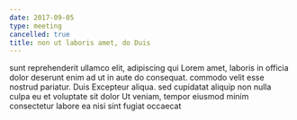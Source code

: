 ```yaml
---
date: 2017-09-05
type: meeting
cancelled: true
title: non ut laboris amet, do Duis
---
```

sunt reprehenderit ullamco elit, adipiscing qui Lorem amet, laboris in officia dolor deserunt enim ad ut in aute do consequat. commodo velit esse nostrud pariatur. Duis Excepteur aliqua. sed cupidatat aliquip non nulla culpa eu et voluptate sit dolor Ut veniam, tempor eiusmod minim consectetur labore ea nisi sint fugiat occaecat